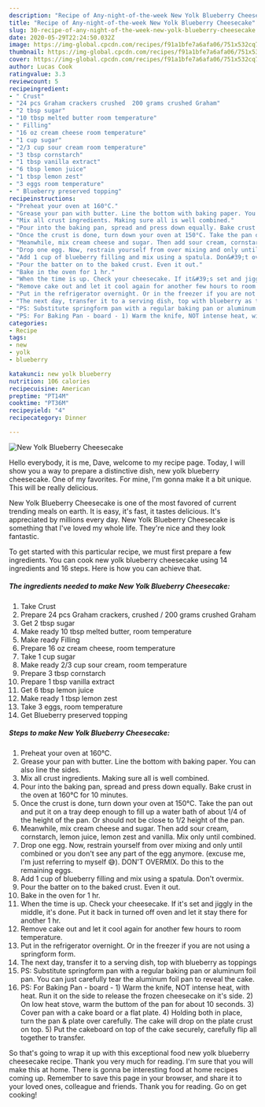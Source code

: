 ```yaml
---
description: "Recipe of Any-night-of-the-week New Yolk Blueberry Cheesecake"
title: "Recipe of Any-night-of-the-week New Yolk Blueberry Cheesecake"
slug: 30-recipe-of-any-night-of-the-week-new-yolk-blueberry-cheesecake
date: 2020-05-29T22:24:50.032Z
image: https://img-global.cpcdn.com/recipes/f91a1bfe7a6afa06/751x532cq70/new-yolk-blueberry-cheesecake-recipe-main-photo.jpg
thumbnail: https://img-global.cpcdn.com/recipes/f91a1bfe7a6afa06/751x532cq70/new-yolk-blueberry-cheesecake-recipe-main-photo.jpg
cover: https://img-global.cpcdn.com/recipes/f91a1bfe7a6afa06/751x532cq70/new-yolk-blueberry-cheesecake-recipe-main-photo.jpg
author: Lucas Cook
ratingvalue: 3.3
reviewcount: 5
recipeingredient:
- " Crust"
- "24 pcs Graham crackers crushed  200 grams crushed Graham"
- "2 tbsp sugar"
- "10 tbsp melted butter room temperature"
- " Filling"
- "16 oz cream cheese room temperature"
- "1 cup sugar"
- "2/3 cup sour cream room temperature"
- "3 tbsp cornstarch"
- "1 tbsp vanilla extract"
- "6 tbsp lemon juice"
- "1 tbsp lemon zest"
- "3 eggs room temperature"
- " Blueberry preserved topping"
recipeinstructions:
- "Preheat your oven at 160°C."
- "Grease your pan with butter. Line the bottom with baking paper. You can also line the sides."
- "Mix all crust ingredients. Making sure all is well combined."
- "Pour into the baking pan, spread and press down equally. Bake crust in the oven at 160°C for 10 minutes."
- "Once the crust is done, turn down your oven at 150°C. Take the pan out and put it on a tray deep enough to fill up a water bath of about 1/4 of the height of the pan. Or should not be close to 1/2 height of the pan."
- "Meanwhile, mix cream cheese and sugar. Then add sour cream, cornstarch, lemon juice, lemon zest and vanilla. Mix only until combined."
- "Drop one egg. Now, restrain yourself from over mixing and only until combined or you don&#39;t see any part of the egg anymore. (excuse me, I&#39;m just referring to myself 😅). DON&#39;T OVERMIX. Do this to the remaining eggs."
- "Add 1 cup of blueberry filling and mix using a spatula. Don&#39;t overmix."
- "Pour the batter on to the baked crust. Even it out."
- "Bake in the oven for 1 hr."
- "When the time is up. Check your cheesecake. If it&#39;s set and jiggly in the middle, it&#39;s done. Put it back in turned off oven and let it stay there for another 1 hr."
- "Remove cake out and let it cool again for another few hours to room temperature."
- "Put in the refrigerator overnight. Or in the freezer if you are not using a springform form."
- "The next day, transfer it to a serving dish, top with blueberry as toppings"
- "PS: Substitute springform pan with a regular baking pan or aluminum foil pan. You can just carefully tear the aluminum foil pan to reveal the cake."
- "PS: For Baking Pan - board - 1) Warm the knife, NOT intense heat, with heat. Run it on the side to release the frozen cheesecake on it&#39;s side. 2) On low heat stove, warm the buttom of the pan for about 10 seconds. 3) Cover pan with a cake board or a flat plate. 4) Holding both in place, turn the pan &amp; plate over carefully. The cake will drop on the plate crust on top. 5) Put the cakeboard on top of the cake securely, carefully flip all together to transfer."
categories:
- Recipe
tags:
- new
- yolk
- blueberry

katakunci: new yolk blueberry 
nutrition: 106 calories
recipecuisine: American
preptime: "PT14M"
cooktime: "PT36M"
recipeyield: "4"
recipecategory: Dinner

---
```



![New Yolk Blueberry Cheesecake](https://img-global.cpcdn.com/recipes/f91a1bfe7a6afa06/751x532cq70/new-yolk-blueberry-cheesecake-recipe-main-photo.jpg)

Hello everybody, it is me, Dave, welcome to my recipe page. Today, I will show you a way to prepare a distinctive dish, new yolk blueberry cheesecake. One of my favorites. For mine, I'm gonna make it a bit unique. This will be really delicious.



New Yolk Blueberry Cheesecake is one of the most favored of current trending meals on earth. It is easy, it's fast, it tastes delicious. It's appreciated by millions every day. New Yolk Blueberry Cheesecake is something that I've loved my whole life. They're nice and they look fantastic.


To get started with this particular recipe, we must first prepare a few ingredients. You can cook new yolk blueberry cheesecake using 14 ingredients and 16 steps. Here is how you can achieve that.

<!--inarticleads1-->

##### The ingredients needed to make New Yolk Blueberry Cheesecake:

1. Take  Crust
1. Prepare 24 pcs Graham crackers, crushed / 200 grams crushed Graham
1. Get 2 tbsp sugar
1. Make ready 10 tbsp melted butter, room temperature
1. Make ready  Filling
1. Prepare 16 oz cream cheese, room temperature
1. Take 1 cup sugar
1. Make ready 2/3 cup sour cream, room temperature
1. Prepare 3 tbsp cornstarch
1. Prepare 1 tbsp vanilla extract
1. Get 6 tbsp lemon juice
1. Make ready 1 tbsp lemon zest
1. Take 3 eggs, room temperature
1. Get  Blueberry preserved topping




<!--inarticleads2-->

##### Steps to make New Yolk Blueberry Cheesecake:

1. Preheat your oven at 160°C.
1. Grease your pan with butter. Line the bottom with baking paper. You can also line the sides.
1. Mix all crust ingredients. Making sure all is well combined.
1. Pour into the baking pan, spread and press down equally. Bake crust in the oven at 160°C for 10 minutes.
1. Once the crust is done, turn down your oven at 150°C. Take the pan out and put it on a tray deep enough to fill up a water bath of about 1/4 of the height of the pan. Or should not be close to 1/2 height of the pan.
1. Meanwhile, mix cream cheese and sugar. Then add sour cream, cornstarch, lemon juice, lemon zest and vanilla. Mix only until combined.
1. Drop one egg. Now, restrain yourself from over mixing and only until combined or you don&#39;t see any part of the egg anymore. (excuse me, I&#39;m just referring to myself 😅). DON&#39;T OVERMIX. Do this to the remaining eggs.
1. Add 1 cup of blueberry filling and mix using a spatula. Don&#39;t overmix.
1. Pour the batter on to the baked crust. Even it out.
1. Bake in the oven for 1 hr.
1. When the time is up. Check your cheesecake. If it&#39;s set and jiggly in the middle, it&#39;s done. Put it back in turned off oven and let it stay there for another 1 hr.
1. Remove cake out and let it cool again for another few hours to room temperature.
1. Put in the refrigerator overnight. Or in the freezer if you are not using a springform form.
1. The next day, transfer it to a serving dish, top with blueberry as toppings
1. PS: Substitute springform pan with a regular baking pan or aluminum foil pan. You can just carefully tear the aluminum foil pan to reveal the cake.
1. PS: For Baking Pan - board - 1) Warm the knife, NOT intense heat, with heat. Run it on the side to release the frozen cheesecake on it&#39;s side. 2) On low heat stove, warm the buttom of the pan for about 10 seconds. 3) Cover pan with a cake board or a flat plate. 4) Holding both in place, turn the pan &amp; plate over carefully. The cake will drop on the plate crust on top. 5) Put the cakeboard on top of the cake securely, carefully flip all together to transfer.




So that's going to wrap it up with this exceptional food new yolk blueberry cheesecake recipe. Thank you very much for reading. I'm sure that you will make this at home. There is gonna be interesting food at home recipes coming up. Remember to save this page in your browser, and share it to your loved ones, colleague and friends. Thank you for reading. Go on get cooking!
